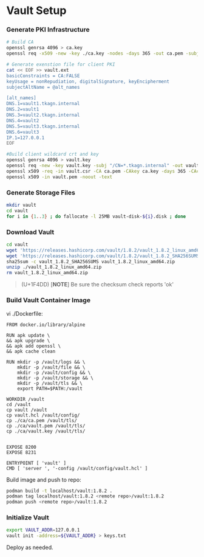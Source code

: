 # Vault Setup

### Generate PKI Infrastructure

```bash
# Build CA 
openssl genrsa 4096 > ca.key
openssl req -x509 -new -key ./ca.key -nodes -days 365 -out ca.pem -subj "/CN=Vault Internal CA" 

# Generate exenstion file for client PKI
cat << EOF >> vault.ext
basicConstraints = CA:FALSE
keyUsage = nonRepudiation, digitalSignature, keyEncipherment
subjectAltName = @alt_names

[alt_names]
DNS.1=vault1.tkagn.internal
DNS.2=vault1
DNS.3=vault2.tkagn.internal
DNS.4=vault2
DNS.5=vault3.tkagn.internal
DNS.6=vault3
IP.1=127.0.0.1
EOF

#Build client wildcard crt and key
openssl genrsa 4096 > vault.key
openssl req -new -key vault.key -subj "/CN=*.tkagn.internal" -out vault.csr
openssl x509 -req -in vault.csr -CA ca.pem -CAkey ca.key -days 365 -CAcreateserial -extfile vault.ext -out vault.pem
openssl x509 -in vault.pem -noout -text 
```
### Generate Storage Files

```bash
mkdir vault
cd vault
for i in {1..3} ; do fallocate -l 25MB vault-disk-${i}.disk ; done
```

### Download Vault

```bash
cd vault
wget 'https://releases.hashicorp.com/vault/1.8.2/vault_1.8.2_linux_amd64.zip'
wget 'https://releases.hashicorp.com/vault/1.8.2/vault_1.8.2_SHA256SUMS'
sha25sum -c vault_1.8.2_SHA256SUMS vault_1.8.2_linux_amd64.zip
unzip ./vault_1.8.2_linux_amd64.zip
rm vault_1.8.2_linux_amd64.zip
```
> (U+1F4DD) [**NOTE**] Be sure the checksum check reports 'ok'  

### Build Vault Container Image

vi ./Dockerfile:

```text
FROM docker.io/library/alpine

RUN apk update \
&& apk upgrade \
&& apk add openssl \
&& apk cache clean

RUN mkdir -p /vault/logs && \
    mkdir -p /vault/file && \
    mkdir -p /vault/config && \
    mkdir -p /vault/storage && \
    mkdir -p /vault/tls && \
    export PATH=$PATH:/vault

WORKDIR /vault
cd /vault
cp vault /vault
cp vault.hcl /vault/config/
cp ./ca/ca.pem /vault/tls/
cp ./ca/vault.pem /vault/tls/
cp ./ca/vault.key /vault/tls/


EXPOSE 8200
EXPOSE 8231

ENTRYPOINT [ 'vault' ]
CMD [ 'server ', '-config /vault/config/vault.hcl' ]
```

Build image and push to repo:

```bash
podman build -t localhost/vault:1.8.2 .
podman tag localhost/vault:1.8.2 <remote repo>/vault:1.8.2
podman push <remote repo>/vault:1.8.2
```

### Initialize Vault

```bash
export VAULT_ADDR=127.0.0.1
vault init -address=${VAULT_ADDR} > keys.txt
```

Deploy as needed.
